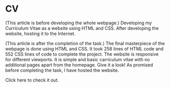 # CV
(This article is before developing the whole webpage.)
Developing my Curriculum Vitae as a website using HTML and CSS. After developing the website, hosting it to the Internet. 

(This article is after the completion of the task.)
The final masterpiece of the webpage is done using HTML and CSS. It took 258 lines of HTML code and 552 CSS lines of code to complete the project. The website is responsive for different viewports. It is simple and basic carriculum vitae with no additional pages apart from the homepage. Give it a look!
As promised before completing the task, I have hosted the website. 

  Click <a href="http://kirubeleshetu.infy.uk/" style="text-decoration: none;">here</a> to check it out.
